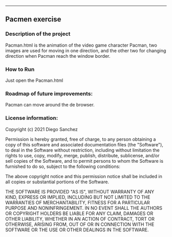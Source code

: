 ---
## **Pacmen exercise**

### **Description of the project**
Pacman.html is the animation of the video game character Pacman,
two images are used for moving in one direction, and the other
two for changing direction when Pacman reach the window border.

### **How to Run**
Just open the Pacman.html

### **Roadmap of future improvements:**
Pacman can move around the de browser.


### **License information:**
Copyright (c) 2021 Diego Sanchez

Permission is hereby granted, free of charge, to any person obtaining a copy
of this software and associated documentation files (the "Software"), to deal
in the Software without restriction, including without limitation the rights
to use, copy, modify, merge, publish, distribute, sublicense, and/or sell
copies of the Software, and to permit persons to whom the Software is
furnished to do so, subject to the following conditions:

The above copyright notice and this permission notice shall be included in all
copies or substantial portions of the Software.

THE SOFTWARE IS PROVIDED "AS IS", WITHOUT WARRANTY OF ANY KIND, EXPRESS OR
IMPLIED, INCLUDING BUT NOT LIMITED TO THE WARRANTIES OF MERCHANTABILITY,
FITNESS FOR A PARTICULAR PURPOSE AND NONINFRINGEMENT. IN NO EVENT SHALL THE
AUTHORS OR COPYRIGHT HOLDERS BE LIABLE FOR ANY CLAIM, DAMAGES OR OTHER
LIABILITY, WHETHER IN AN ACTION OF CONTRACT, TORT OR OTHERWISE, ARISING FROM,
OUT OF OR IN CONNECTION WITH THE SOFTWARE OR THE USE OR OTHER DEALINGS IN THE
SOFTWARE.
